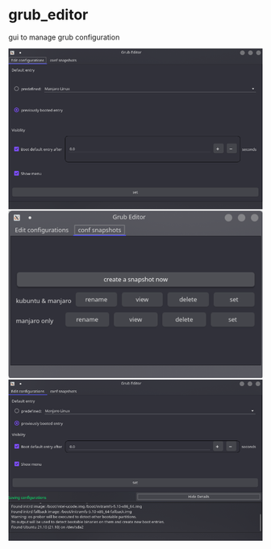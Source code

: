 # grub_editor
gui to manage grub configuration



![Screenshots](screenshots/grub_editor0.png)
![Screenshots](screenshots/grub_editor1.png)
![Screenshots](screenshots/grub_editor2.png)
